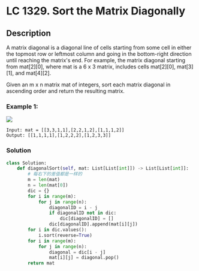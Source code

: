# LC 1329. Sort the Matrix Diagonally

## Description
A matrix diagonal is a diagonal line of cells starting from some cell in either the topmost row or leftmost column and going in the bottom-right direction until reaching the matrix's end. For example, the matrix diagonal starting from mat[2][0], where mat is a 6 x 3 matrix, includes cells mat[2][0], mat[3][1], and mat[4][2].

Given an m x n matrix mat of integers, sort each matrix diagonal in ascending order and return the resulting matrix.

### Example 1:

<img src = "https://assets.leetcode.com/uploads/2020/01/21/1482_example_1_2.png">


```
Input: mat = [[3,3,1,1],[2,2,1,2],[1,1,1,2]]
Output: [[1,1,1,1],[1,2,2,2],[1,2,3,3]]
```

### Solution
```python
class Solution:
    def diagonalSort(self, mat: List[List[int]]) -> List[List[int]]:
        # 每右下的差值都是一样的
        m = len(mat)
        n = len(mat[0])
        dic = {}
        for i in range(m):
            for j in range(n):
                diagonalID = i - j
                if diagonalID not in dic:
                    dic[diagonalID] = []
                dic[diagonalID].append(mat[i][j])
        for i in dic.values():
            i.sort(reverse=True)
        for i in range(m):
            for j in range(n):
                diagonal = dic[i - j]
                mat[i][j] = diagonal.pop()
        return mat
```


